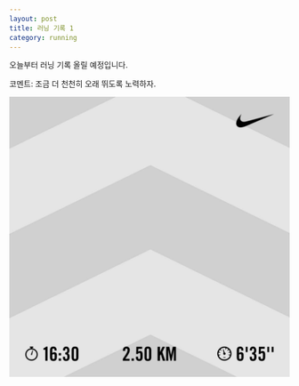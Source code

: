 ```yaml
---
layout: post
title: 러닝 기록 1
category: running
---
```


오늘부터 러닝 기록 올릴 예정입니다.

코멘트: 조금 더 천천히 오래 뛰도록 노력하자.

![](../assets/images/running/2024-07-04.jpg)

